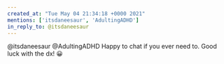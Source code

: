 ```yaml
---
created_at: "Tue May 04 21:34:18 +0000 2021"
mentions: ['itsdaneesaur', 'AdultingADHD']
in_reply_to: @itsdaneesaur
---
```


@itsdaneesaur @AdultingADHD Happy to chat if you ever need to. Good luck with the dx! 😀